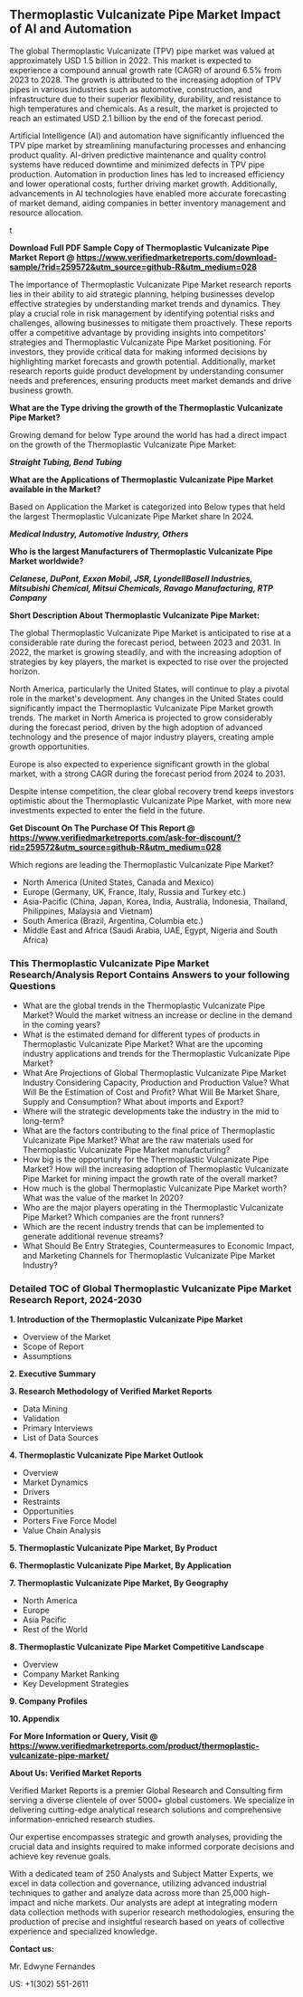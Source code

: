 <h2>Thermoplastic Vulcanizate Pipe Market Impact of AI and Automation</h2><p>The global Thermoplastic Vulcanizate (TPV) pipe market was valued at approximately USD 1.5 billion in 2022. This market is expected to experience a compound annual growth rate (CAGR) of around 6.5% from 2023 to 2028. The growth is attributed to the increasing adoption of TPV pipes in various industries such as automotive, construction, and infrastructure due to their superior flexibility, durability, and resistance to high temperatures and chemicals. As a result, the market is projected to reach an estimated USD 2.1 billion by the end of the forecast period.</p><p>Artificial Intelligence (AI) and automation have significantly influenced the TPV pipe market by streamlining manufacturing processes and enhancing product quality. AI-driven predictive maintenance and quality control systems have reduced downtime and minimized defects in TPV pipe production. Automation in production lines has led to increased efficiency and lower operational costs, further driving market growth. Additionally, advancements in AI technologies have enabled more accurate forecasting of market demand, aiding companies in better inventory management and resource allocation.</p>t</p><p id="" class=""><strong>Download Full PDF Sample Copy of Thermoplastic Vulcanizate Pipe Market Report @ <a href="https://www.verifiedmarketreports.com/download-sample/?rid=259572&utm_source=github-R&utm_medium=028" target="_blank">https://www.verifiedmarketreports.com/download-sample/?rid=259572&utm_source=github-R&utm_medium=028</a></strong></p><p>The importance of&nbsp;Thermoplastic Vulcanizate Pipe Market research reports lies in their ability to aid strategic planning, helping businesses develop effective strategies by understanding market trends and dynamics. They play a crucial role in risk management by identifying potential risks and challenges, allowing businesses to mitigate them proactively. These reports offer a competitive advantage by providing insights into competitors' strategies and Thermoplastic Vulcanizate Pipe Market positioning. For investors, they provide critical data for making informed decisions by highlighting market forecasts and growth potential. Additionally, market research reports guide product development by understanding consumer needs and preferences, ensuring products meet market demands and drive business growth.</p><p><strong>What are the&nbsp;Type driving the growth of the Thermoplastic Vulcanizate Pipe Market?</strong></p><p id="" class="">Growing demand for below Type around the world has had a direct impact on the growth of the Thermoplastic Vulcanizate Pipe Market:</p><em><strong>Straight Tubing, Bend Tubing</strong></em></p><strong>What are the&nbsp;Applications&nbsp;of Thermoplastic Vulcanizate Pipe Market available in the Market?</strong></p><p id="" class="">Based on Application the Market is categorized into Below types that held the largest Thermoplastic Vulcanizate Pipe Market share In 2024.</p><em><strong>Medical Industry, Automotive Industry, Others</strong></em></p><strong>Who is the largest Manufacturers of Thermoplastic Vulcanizate Pipe Market worldwide?</strong></p><p><em><strong>Celanese, DuPont, Exxon Mobil, JSR, LyondellBasell Industries, Mitsubishi Chemical, Mitsui Chemicals, Ravago Manufacturing, RTP Company</strong></em></p><p id="" class=""><strong>Short Description About Thermoplastic Vulcanizate Pipe Market:</strong></p><p>The global Thermoplastic Vulcanizate Pipe Market is anticipated to rise at a considerable rate during the forecast period, between 2023 and 2031. In 2022, the market is growing steadily, and with the increasing adoption of strategies by key players, the market is expected to rise over the projected horizon.</p><p>North America, particularly the United States, will continue to play a pivotal role in the market's development. Any changes in the United States could significantly impact the Thermoplastic Vulcanizate Pipe Market growth trends. The market in North America is projected to grow considerably during the forecast period, driven by the high adoption of advanced technology and the presence of major industry players, creating ample growth opportunities.</p><p>Europe is also expected to experience significant growth in the global market, with a strong CAGR during the forecast period from 2024 to 2031.</p><p>Despite intense competition, the clear global recovery trend keeps investors optimistic about the Thermoplastic Vulcanizate Pipe Market, with more new investments expected to enter the field in the future.</p><p id="" class=""><strong>Get Discount On The Purchase Of This Report @ <a href="https://www.verifiedmarketreports.com/ask-for-discount/?rid=259572&utm_source=github-R&utm_medium=028" target="_blank">https://www.verifiedmarketreports.com/ask-for-discount/?rid=259572&utm_source=github-R&utm_medium=028</a></strong></p>Which regions are leading the Thermoplastic Vulcanizate Pipe Market?</p><ul><li>North America (United States, Canada and Mexico)</li><li>Europe (Germany, UK, France, Italy, Russia and Turkey etc.)</li><li>Asia-Pacific (China, Japan, Korea, India, Australia, Indonesia, Thailand, Philippines, Malaysia and Vietnam)</li><li>South America (Brazil, Argentina, Columbia etc.)</li><li>Middle East and Africa (Saudi Arabia, UAE, Egypt, Nigeria and South Africa)</li></ul><h3 id="" class="">This Thermoplastic Vulcanizate Pipe Market Research/Analysis Report Contains Answers to your following Questions</h3><ul><li>What are the global trends in the Thermoplastic Vulcanizate Pipe Market? Would the market witness an increase or decline in the demand in the coming years?</li><li>What is the estimated demand for different types of products in Thermoplastic Vulcanizate Pipe Market? What are the upcoming industry applications and trends for the Thermoplastic Vulcanizate Pipe Market?</li><li>What Are Projections of Global Thermoplastic Vulcanizate Pipe Market Industry Considering Capacity, Production and Production Value? What Will Be the Estimation of Cost and Profit? What Will Be Market Share, Supply and Consumption? What about imports and Export?</li><li>Where will the strategic developments take the industry in the mid to long-term?</li><li>What are the factors contributing to the final price of Thermoplastic Vulcanizate Pipe Market? What are the raw materials used for Thermoplastic Vulcanizate Pipe Market manufacturing?</li><li>How big is the opportunity for the Thermoplastic Vulcanizate Pipe Market? How will the increasing adoption of Thermoplastic Vulcanizate Pipe Market for mining impact the growth rate of the overall market?</li><li>How much is the global Thermoplastic Vulcanizate Pipe Market worth? What was the value of the market In 2020?</li><li>Who are the major players operating in the Thermoplastic Vulcanizate Pipe Market? Which companies are the front runners?</li><li>Which are the recent industry trends that can be implemented to generate additional revenue streams?</li><li>What Should Be Entry Strategies, Countermeasures to Economic Impact, and Marketing Channels for Thermoplastic Vulcanizate Pipe Market Industry?</li></ul><h3 id="" class="">Detailed TOC of Global Thermoplastic Vulcanizate Pipe Market Research Report, 2024-2030</h3><p id="" class=""><strong>1. Introduction of the Thermoplastic Vulcanizate Pipe Market</strong></p><ul><li>Overview of the Market</li><li>Scope of Report</li><li>Assumptions</li></ul><p id="" class=""><strong>2. Executive Summary</strong></p><p id="" class=""><strong>3. Research Methodology of Verified Market Reports</strong></p><ul><li>Data Mining</li><li>Validation</li><li>Primary Interviews</li><li>List of Data Sources</li></ul><p id="" class=""><strong>4. Thermoplastic Vulcanizate Pipe Market Outlook</strong></p><ul><li>Overview</li><li>Market Dynamics</li><li>Drivers</li><li>Restraints</li><li>Opportunities</li><li>Porters Five Force Model</li><li>Value Chain Analysis</li></ul><p id="" class=""><strong>5. Thermoplastic Vulcanizate Pipe Market, By Product</strong></p><p id="" class=""><strong>6. Thermoplastic Vulcanizate Pipe Market, By Application</strong></p><p id="" class=""><strong>7. Thermoplastic Vulcanizate Pipe Market, By Geography</strong></p><ul><li>North America</li><li>Europe</li><li>Asia Pacific</li><li>Rest of the World</li></ul><p id="" class=""><strong>8. Thermoplastic Vulcanizate Pipe Market Competitive Landscape</strong></p><ul><li>Overview</li><li>Company Market Ranking</li><li>Key Development Strategies</li></ul><p id="" class=""><strong>9. Company Profiles</strong></p><p id="" class=""><strong>10. Appendix</strong></p><p id="" class=""><strong>For More Information or Query, Visit @ <a href="https://www.verifiedmarketreports.com/product/thermoplastic-vulcanizate-pipe-market/" target="_blank">https://www.verifiedmarketreports.com/product/thermoplastic-vulcanizate-pipe-market/</a></strong></p><p id="" class=""><strong>About Us: Verified Market Reports</strong></p><p id="" class="">Verified Market Reports is a premier Global Research and Consulting firm serving a diverse clientele of over 5000+ global customers. We specialize in delivering cutting-edge analytical research solutions and comprehensive information-enriched research studies.</p><p id="" class="">Our expertise encompasses strategic and growth analyses, providing the crucial data and insights required to make informed corporate decisions and achieve key revenue goals.</p><p id="" class="">With a dedicated team of 250 Analysts and Subject Matter Experts, we excel in data collection and governance, utilizing advanced industrial techniques to gather and analyze data across more than 25,000 high-impact and niche markets. Our analysts are adept at integrating modern data collection methods with superior research methodologies, ensuring the production of precise and insightful research based on years of collective experience and specialized knowledge.</p><p id="" class=""><strong>Contact us:</strong></p><p id="" class="">Mr. Edwyne Fernandes</p><p id="" class="">US: +1(302) 551-2611</p>